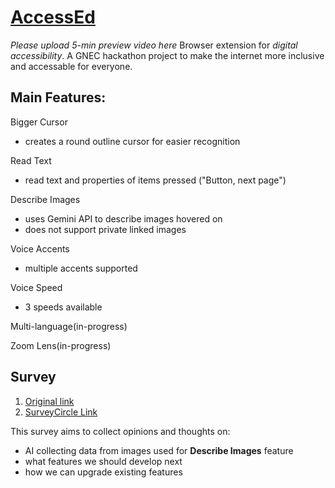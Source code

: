 # [AccessEd](https://gnec-nu.vercel.app/#features)
*Please upload 5-min preview video here*
Browser extension for *digital accessibility*.
A GNEC hackathon project to make the internet more inclusive and accessable for everyone.


## Main Features:
Bigger Cursor
- creates a round outline cursor for easier recognition

Read Text 
- read text and properties of items pressed ("Button, next page")

Describe Images 
- uses Gemini API to describe images hovered on 
- does not support private linked images

Voice Accents
- multiple accents supported

Voice Speed
- 3 speeds available

Multi-language(in-progress)

Zoom Lens(in-progress)

## Survey
1. [Original link](https://forms.cloud.microsoft/r/ZgkMpsbCRg)
2. [SurveyCircle Link](https://www.surveycircle.com/survey/3RT3CW/ai-powered-screen-reader-for-digital-accessibility/)

This survey aims to collect opinions and thoughts on:
- AI collecting data from images used for **Describe Images** feature
- what features we should develop next
- how we can upgrade existing features

